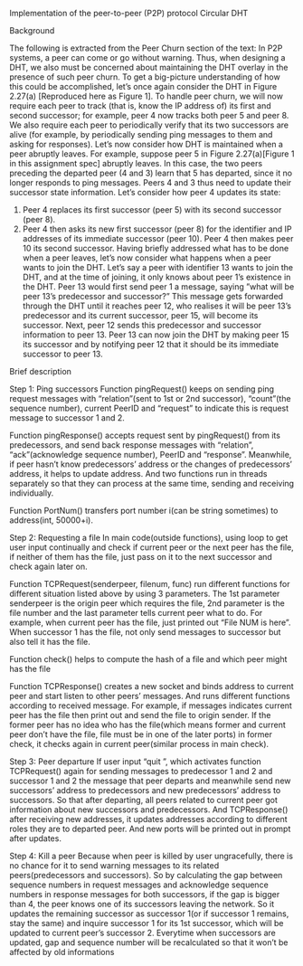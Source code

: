 Implementation of the peer-to-peer (P2P) protocol Circular DHT

Background

The following is extracted from the Peer Churn section of the text:
In P2P systems, a peer can come or go without warning. Thus, when designing a DHT, we also must be concerned about maintaining the DHT overlay in the presence of such peer churn. To get a big-picture understanding of how this could be accomplished, let’s once again consider the DHT in Figure 2.27(a) [Reproduced here as Figure 1]. To handle peer churn, we will now require each peer to track (that is, know the IP address of) its first and second successor; for example, peer 4 now tracks both peer 5 and peer 8. We also require each peer to periodically verify that its two successors are alive (for example, by periodically sending ping messages to them and asking for responses). Let’s now consider how DHT is maintained when a peer abruptly leaves. For example, suppose peer 5 in Figure 2.27(a)[Figure 1 in this assignment spec] abruptly leaves. In this case, the two peers preceding the departed peer (4 and 3) learn that 5 has departed, since it no longer responds to ping messages. Peers 4 and 3 thus need to update their successor state information. Let’s consider how peer 4 updates its state:
1. Peer 4 replaces its first successor (peer 5) with its second successor (peer 8).
2. Peer 4 then asks its new first successor (peer 8) for the identifier and IP addresses of its immediate successor (peer 10). Peer 4 then makes peer 10 its second successor.
Having briefly addressed what has to be done when a peer leaves, let’s now consider what happens when a peer wants to join the DHT. Let’s say a peer with identifier 13 wants to join the DHT, and at the time of joining, it only knows about peer 1’s existence in the DHT. Peer 13 would first send peer 1 a message, saying ”what will be peer 13’s predecessor and successor?” This message gets forwarded through the DHT until it reaches peer 12, who realises it will be peer 13’s predecessor and its current successor, peer 15, will become its successor. Next, peer 12 sends this predecessor and successor information to peer 13. Peer 13 can now join the DHT by making peer 15 its successor and by notifying peer 12 that it should be its immediate successor to peer 13.

Brief description

Step 1: Ping successors
Function pingRequest() keeps on sending ping request messages with “relation”(sent to 1st or 2nd successor), “count”(the sequence number), current PeerID and “request” to indicate this is request message to successor 1 and 2. 

Function pingResponse() accepts request sent by pingRequest() from its predecessors, and send back response messages with “relation”, “ack”(acknowledge sequence number), PeerID and “response”. Meanwhile, if peer hasn’t know predecessors’ address or the changes of predecessors’ address, it helps to update address.
And two functions run in threads separately so that they can process at the same time, sending and receiving individually.

Function PortNum() transfers port number i(can be string sometimes) to address(int, 50000+i).

Step 2: Requesting a file
In main code(outside functions), using loop to get user input continually and check if current peer or the next peer has the file, if neither of them has the file, just pass on it to the next successor and check again later on.  

Function TCPRequest(senderpeer, filenum, func) run different functions for different situation listed above by using 3 parameters. The 1st parameter senderpeer is the origin peer which requires the file, 2nd parameter is the file number and the last parameter tells current peer what to do. For example, when current peer has the file, just printed out “File NUM is here”. When successor 1 has the file, not only send messages to successor but also tell it has the file.

Function check() helps to compute the hash of a file and which peer might has the file

Function TCPResponse() creates a new socket and binds address to current peer and start listen to other peers’ messages. And runs different functions according to received message. For example, if messages indicates current peer has the file then print out and send the file to origin sender. If the former peer has no idea who has the file(which means former and current peer don’t have the file, file must be in one of the later ports) in former check, it checks again in current peer(similar process in main check).   

Step 3: Peer departure
If user input “quit ”, which activates function TCPRequest() again for sending messages to predecessor 1 and 2 and successor 1 and 2 the message that peer departs and meanwhile send new successors’ address to predecessors and new predecessors’ address to successors. So that after departing, all peers related to current peer got information about new successors and predecessors. And TCPResponse() after receiving new addresses, it updates addresses according to different roles they are to departed peer. And new ports will be printed out in prompt after updates.

Step 4: Kill a peer
Because when peer is killed by user ungracefully, there is no chance for it to send warning messages to its related peers(predecessors and successors). So by calculating the gap between sequence numbers in request messages and acknowledge sequence numbers in response messages for both successors, if the gap is bigger than 4, the peer knows one of its successors leaving the network. So it updates the remaining successor as successor 1(or if successor 1 remains, stay the same) and inquire successor 1 for its 1st successor, which will be updated to current peer’s successor 2. Everytime when successors are updated, gap and sequence number will be recalculated so that it won’t be affected by old informations
